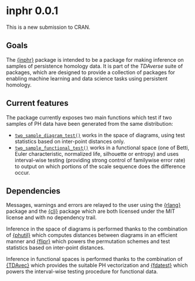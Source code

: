 # inphr 0.0.1

This is a new submission to CRAN.

## Goals

The [{inphr}](https://tdaverse.github.io/inphr/) package is intended to be a
package for making inference on samples of persistence homology data. It is 
part of the *TDAverse* suite of packages, which are designed to provide a
collection of packages for enabling machine learning and data science tasks
using persistent homology.

## Current features

The package currently exposes two main functions which test if two samples of PH data have been generated from the same distribution:

- [`two_sample_diagram_test()`](https://tdaverse.github.io/inphr/reference/two_sample_diagram_test.html) works in the space of diagrams, using test statistics based on inter-point distances only.
- [`two_sample_functional_test()`](https://tdaverse.github.io/inphr/reference/two_sample_functional_test.html) works in a functional space (one of Betti, Euler characteristic, normalized life, silhouette or entropy) and uses interval-wise testing (providing strong control of familywise error rate) to output on which portions of the scale sequence does the difference occur.

## Dependencies

Messages, warnings and errors are relayed to the user using the
[{rlang}](https://rlang.r-lib.org) package and the
[{cli}](https://cli.r-lib.org) package which are both licensed under the MIT
license and with no dependency trail.

Inference in the space of diagrams is performed thanks to the combination of
[{phutil}](https://cran.r-project.org/package=phutil) which computes distances between diagrams in an efficient manner and
[{flipr}](https://cran.r-project.org/package=flipr) which powers the permutation schemes and test statistics based on
inter-point distances.

Inference in functional spaces is performed thanks to the combination of
[{TDAvec}](https://cran.r-project.org/package=TDAvec) which provides the suitable PH vectorization and [{fdatest}](https://cran.r-project.org/package=fdatest) which
powers the interval-wise testing procedure for functional data.
